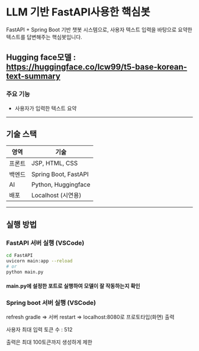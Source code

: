 # LLM 기반 FastAPI사용한 핵심봇

FastAPI + Spring Boot 기반 챗봇 시스템으로, 사용자 텍스트 입력을 바탕으로 요약한 텍스트를 답변해주는 핵심봇입니다.

Hugging face모델 : https://huggingface.co/lcw99/t5-base-korean-text-summary
---

### 주요 기능

- 사용자가 입력한 텍스트 요약
---

## 기술 스택

| 영역       | 기술 |
|------------|------|
| 프론트     | JSP, HTML, CSS |
| 백엔드     | Spring Boot, FastAPI |
| AI         | Python, Huggingface |
| 배포       | Localhost (시연용) |

---

## 실행 방법

### FastAPI 서버 실행 (VSCode)

```bash
cd FastAPI
uvicorn main:app --reload
# or
python main.py
```
#### main.py에 설정한 포트로 실행하여 모델이 잘 작동하는지 확인 

### Spring boot 서버 실행 (VSCode)
refresh gradle => 서버 restart => localhost:8080로 프로토타입(화면) 출력

사용자 최대 입력 토큰 수 : 512

출력은 최대 100토큰까지 생성하게 제한
